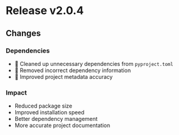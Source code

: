 # Release v2.0.4

## Changes

### Dependencies
- 🧹 Cleaned up unnecessary dependencies from `pyproject.toml`
- 📝 Removed incorrect dependency information
- 🔧 Improved project metadata accuracy

### Impact
- Reduced package size
- Improved installation speed
- Better dependency management
- More accurate project documentation 